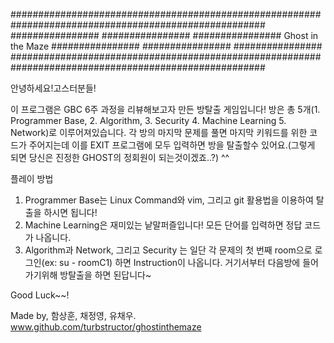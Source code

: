 ######################################################################################################
################                                                                      ################
################                           Ghost in the Maze                          ################
################                                                                      ################
######################################################################################################

안녕하세요!고스터분들!

이 프로그램은 GBC 6주 과정을 리뷰해보고자 만든 방탈출 게임입니다!
방은 총 5개(1. Programmer Base, 2. Algorithm, 3. Security 4. Machine Learning 5. Network)로
이루어져있습니다. 각 방의 마지막 문제를 풀면 마지막 키워드를 위한 코드가 주어지는데 이를 EXIT 프로그램에
모두 입력하면 방을 탈출할수 있어요.(그렇게 되면 당신은 진정한 GHOST의 정회원이 되는것이겠죠..?) ^^

플레이 방법
1. Programmer Base는 Linux Command와 vim, 그리고 git 활용법을 이용하여 탈출을 하시면 됩니다!
2. Machine Learning은 재미있는 낱말퍼즐입니다! 모든 단어를 입력하면 정답 코드가 나옵니다.
3. Algorithm과 Network, 그리고 Security 는 일단 각 문제의 첫 번째 room으로 로그인(ex: su - roomC1) 하면 Instruction이 나옵니다.
거기서부터 다음방에 들어가기위해 방탈출을 하면 된답니다~  


Good Luck~~!
















Made by, 함상훈, 채정영, 유채우.
www.github.com/turbstructor/ghostinthemaze

